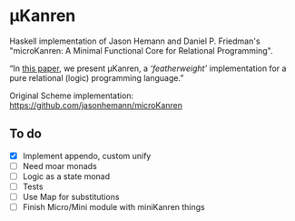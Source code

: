 μKanren
=======
Haskell implementation of Jason Hemann and Daniel P. Friedman's "microKanren: A Minimal Functional Core for Relational Programming".

“In [this paper](http://webyrd.net/scheme-2013/papers/HemannMuKanren2013.pdf), we present μKanren, a _‘featherweight’_ implementation for a pure relational (logic) programming language.”

Original Scheme implementation: https://github.com/jasonhemann/microKanren

To do
-----
- [x] Implement appendo, custom unify
- [ ] Need moar monads
- [ ] Logic as a state monad
- [ ] Tests
- [ ] Use Map for substitutions
- [ ] Finish Micro/Mini module with miniKanren things
